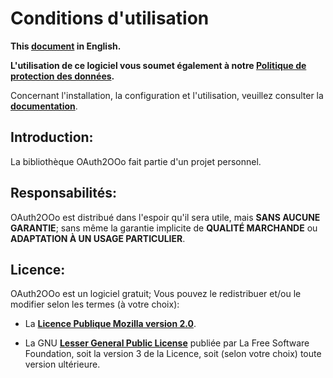 # Conditions d'utilisation

**This [document][2] in English.**

**L'utilisation de ce logiciel vous soumet également à notre [Politique de protection des données][3].**

Concernant l'installation, la configuration et l'utilisation, veuillez consulter la **[documentation][4]**.

## Introduction:

La bibliothèque OAuth2OOo fait partie d'un projet personnel.

## Responsabilités:

OAuth2OOo est distribué dans l'espoir qu'il sera utile,
mais **SANS AUCUNE GARANTIE**; sans même la garantie implicite de
**QUALITÉ MARCHANDE** ou **ADAPTATION À UN USAGE PARTICULIER**.

## Licence:

OAuth2OOo est un logiciel gratuit; Vous pouvez le redistribuer et/ou
le modifier selon les termes (à votre choix):

- La **[Licence Publique Mozilla version 2.0][5]**.

- La GNU **[Lesser General Public License][6]** publiée par La Free Software Foundation,
soit la version 3 de la Licence, soit (selon votre choix) toute version ultérieure.

[1]: <https://prrvchr.github.io/OAuth2OOo/img/OAuth2OOo.png>
[2]: <https://prrvchr.github.io/OAuth2OOo/source/OAuth2OOo/registration/TermsOfUse_en>
[3]: <https://prrvchr.github.io/OAuth2OOo/source/OAuth2OOo/registration/PrivacyPolicy_fr>
[4]: <https://prrvchr.github.io/OAuth2OOo/README_fr>
[5]: <http://mozilla.org/MPL/2.0/>
[6]: <http://www.gnu.org/licenses/lgpl-3.0.html>
